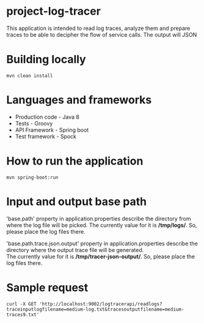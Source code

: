 # project-log-tracer
This application is intended to read log traces, analyze them and prepare traces to be able to decipher the flow of service calls. The output will JSON

# Building locally
`mvn clean install`

# Languages and frameworks
* Production code - Java 8
* Tests - Groovy
* API Framework - Spring boot
* Test framework - Spock

# How to run the application
`mvn spring-boot:run`

# Input and output base path
'base.path' property in application.properties describe the directory from where the log file 
will be picked. 
The currently value for it is **/tmp/logs/**. So, please place the log files there.
                              
'base.path.trace.json.output' property in application.properties describe the directory where the output trace file 
will be generated.                        
The currently value for it is **/tmp/tracer-json-output/**. So, please place the log files there.

# Sample request
`curl -X GET 'http://localhost:9002/logtracerapi/readlogs?traceinputlogfilename=medium-log.txt&tracesoutputfilename=medium-traces9.txt'`
